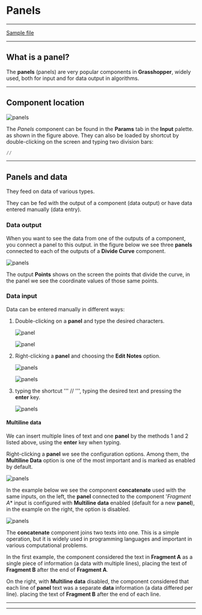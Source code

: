 # Panels 

_____________ 

[Sample file](./panels_ex_01.gh) 

__________ 


## What is a panel?

The **panels** (panels) are very popular components in **Grasshopper**, widely used, both for input and for data output in algorithms.

 __________ 
 
## Component location 
 
 ![panels](./panel_01.jpg) 
 
 The *Panels* component can be found in the **Params** tab in the **Input** palette. as shown in the figure above. They can also be loaded by shortcut by double-clicking on the screen and typing two division bars:
 
``` Python
//
```

__________

## Panels and data

They feed on data of various types.

They can be fed with the output of a component (data output) or have data entered manually (data entry).

### Data output

When you want to see the data from one of the outputs of a component, you connect a panel to this output. in the figure below we see three **panels** connected to each of the outputs of a **Divide Curve** component.

![panels](./painel02.png)

The output **Points** shows on the screen the points that divide the curve, in the panel we see the coordinate values of those same points.

### Data input

Data can be entered manually in different ways:

1. Double-clicking on a **panel** and type the desired characters.

   ![panel](./panel03a_1.png)

   ![panel](./panel03a_2.png)
   
1. Right-clicking a **panel** and choosing the **Edit Notes** option.
   
    ![panels](./panel03b_1.png)

    ![panels](./panel03b_2.png)

1. typing the shortcut ''' // ''', typing the desired text and pressing the **enter** key.
   
    ![panels](./panel03c.jpg)


#### Multiline data

 We can insert multiple lines of text and one **panel** by the methods 1 and 2 listed above, using the **enter** key when typing.
 
 Right-clicking a **panel** we see the configuration options. Among them, the **Multiline Data** option is one of the most important and is marked as enabled by default.

![panels](./multiline_01.png)

In the example below we see the component **concatenate** used with the same inputs, on the left, the **panel** connected to the component '*Fragment A** input is configured with **Multiline data** enabled (default for a new **panel**), in the example on the right, the option is disabled.

![panels](./multiline_02.png)

The **concatenate** component joins two texts into one. This is a simple operation, but it is widely used in programming languages and important in various computational problems.

In the first example, the component considered the text in **Fragment A** as a single piece of information (a data with multiple lines), placing the text of **Fragment B** after the end of **Fragment A**.

On the right, with **Multiline data** disabled, the component considered that each line of **panel** text was a separate **data** information (a data differed per line). placing the text of **Fragment B** after the end of each line.

____________________
____________________









